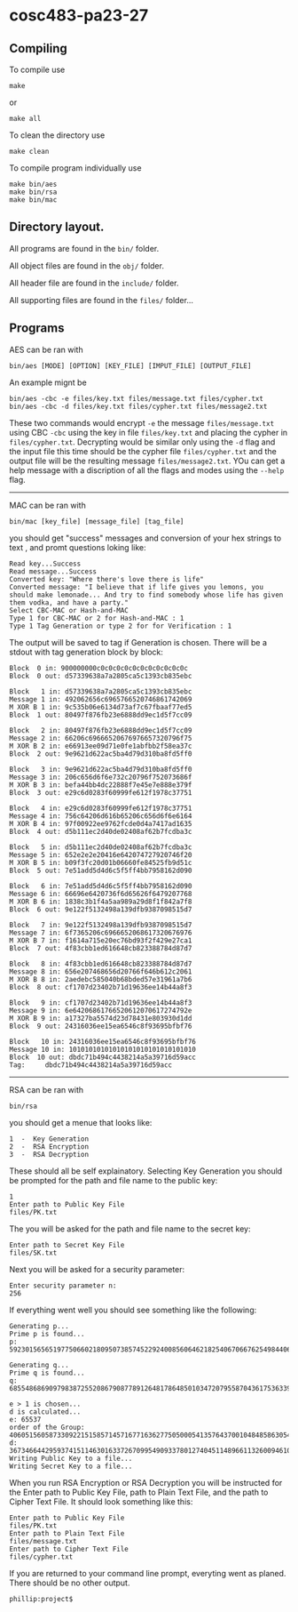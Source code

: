 # cosc483-pa23-27

## Compiling

To compile use

    make
or 

    make all
To clean the directory use

    make clean
To compile program individually use

    make bin/aes
    make bin/rsa
    make bin/mac
## Directory layout.

All programs are found in the `bin/` folder.

All object files are found in the `obj/` folder.

All header file are found in the `include/` folder.

All supporting files are found in the `files/` folder...

## Programs
AES can be ran with

    bin/aes [MODE] [OPTION] [KEY_FILE] [IMPUT_FILE] [OUTPUT_FILE]
An example mignt be

    bin/aes -cbc -e files/key.txt files/message.txt files/cypher.txt
    bin/aes -cbc -d files/key.txt files/cypher.txt files/message2.txt
These two commands would encrypt `-e` the message `files/message.txt` using CBC `-cbc` using the key in file `files/key.txt` and placing the cypher in `files/cypher.txt`.  Decrypting would be similar only using the `-d` flag and the input file this time should be the cypher file `files/cypher.txt` and the output file will be the resulting message `files/message2.txt`.  YOu can get a help message with a discription of all the flags and modes using the `--help` flag.

------

MAC can be ran with
    
    bin/mac [key_file] [message_file] [tag_file]
    
you should get "success" messages and conversion of your hex strings to text , and promt questions loking like:

    Read key...Success
    Read message...Success
    Converted key: "Where there's love there is life"
    Converted message: "I believe that if life gives you lemons, you should make lemonade... And try to find somebody whose life has given  them vodka, and have a party."
    Select CBC-MAC or Hash-and-MAC
    Type 1 for CBC-MAC or 2 for Hash-and-MAC : 1
    Type 1 Tag Generation or type 2 for for Verification : 1
    
The output will be saved to tag if Generation is chosen. There will be a stdout with tag generation block by block:
    
    Block  0 in: 900000000c0c0c0c0c0c0c0c0c0c0c0c
    Block  0 out: d57339638a7a2805ca5c1393cb835ebc

    Block   1 in: d57339638a7a2805ca5c1393cb835ebc
    Message 1 in: 492062656c6965766520746861742069
    M XOR B 1 in: 9c535b06e6134d73af7c67fbaaf77ed5
    Block  1 out: 80497f876fb23e6888dd9ec1d5f7cc09

    Block   2 in: 80497f876fb23e6888dd9ec1d5f7cc09
    Message 2 in: 66206c69666520676976657320796f75
    M XOR B 2 in: e66913ee09d71e0fe1abfbb2f58ea37c
    Block  2 out: 9e9621d622ac5ba4d79d310ba8fd5ff0

    Block   3 in: 9e9621d622ac5ba4d79d310ba8fd5ff0
    Message 3 in: 206c656d6f6e732c20796f752073686f
    M XOR B 3 in: befa44bb4dc22888f7e45e7e888e379f
    Block  3 out: e29c6d0283f60999fe612f1978c37751

    Block   4 in: e29c6d0283f60999fe612f1978c37751
    Message 4 in: 756c64206d616b65206c656d6f6e6164
    M XOR B 4 in: 97f00922ee9762fcde0d4a7417ad1635
    Block  4 out: d5b111ec2d40de02408af62b7fcdba3c

    Block   5 in: d5b111ec2d40de02408af62b7fcdba3c
    Message 5 in: 652e2e2e20416e642074727920746f20
    M XOR B 5 in: b09f3fc20d01b06660fe84525fb9d51c
    Block  5 out: 7e51add5d4d6c5f5ff4bb7958162d090

    Block   6 in: 7e51add5d4d6c5f5ff4bb7958162d090
    Message 6 in: 66696e6420736f6d65626f6479207768
    M XOR B 6 in: 1838c3b1f4a5aa989a29d8f1f842a7f8
    Block  6 out: 9e122f5132498a139dfb9387098515d7

    Block   7 in: 9e122f5132498a139dfb9387098515d7
    Message 7 in: 6f7365206c6966652068617320676976
    M XOR B 7 in: f1614a715e20ec76bd93f2f429e27ca1
    Block  7 out: 4f83cbb1ed616648cb823388784d87d7

    Block   8 in: 4f83cbb1ed616648cb823388784d87d7
    Message 8 in: 656e207468656d20766f646b612c2061
    M XOR B 8 in: 2aedebc585040b68bded57e31961a7b6
    Block  8 out: cf1707d23402b71d19636ee14b44a8f3

    Block   9 in: cf1707d23402b71d19636ee14b44a8f3
    Message 9 in: 6e64206861766520612070617274792e
    M XOR B 9 in: a17327ba5574d23d78431e803930d1dd
    Block  9 out: 24316036ee15ea6546c8f93695bfbf76

    Block   10 in: 24316036ee15ea6546c8f93695bfbf76
    Message 10 in: 10101010101010101010101010101010
    Block  10 out: dbdc71b494c4438214a5a39716d59acc
    Tag:     dbdc71b494c4438214a5a39716d59acc

-----

RSA can be ran with

    bin/rsa
you should get a menue that looks like:

    1  -  Key Generation
    2  -  RSA Encryption
    3  -  RSA Decryption
These should all be self explainatory.  Selecting Key Generation you should be prompted for the path and file name to the public key:

    1
    Enter path to Public Key File
    files/PK.txt
The you will be asked for the path and file name to the secret key:

    Enter path to Secret Key File
    files/SK.txt
Next you will be asked for a security parameter:

    Enter security parameter n: 
    256
If everything went well you should see something like the following:

    Generating p...
    Prime p is found...
    p: 59230156565197750660218095073857452292400856064621825406706676254984406683193
    
    Generating q... 
    Prime q is found...
    q: 68554868690979838725520867908778912648178648501034720795587043617536339225841
    
    e > 1 is chosen...
    d is calculated...
    e: 65537
    order of the Group: 4060515605873309221515857145716771636277505000541357643700104848586305443820416751478464966208588331165860280556671436145610501642097851907198919420081280
    d:    367346644295937415114630163372670995490933780127404511489661132600946106419446281024700837460529475189318790964195873245759260635000048277427749107247233
    Writing Public Key to a file...
    Writing Secret Key to a file...
    
When you run RSA Encryption or RSA Decryption you will be instructed for the Enter path to Public Key File, path to Plain Text File, and the path to Cipher Text File. It should look something like this:

    Enter path to Public Key File
    files/PK.txt
    Enter path to Plain Text File
    files/message.txt
    Enter path to Cipher Text File
    files/cypher.txt
If you are returned to your command line prompt, everyting went as planed.  There should be no other output.

    phillip:project$
